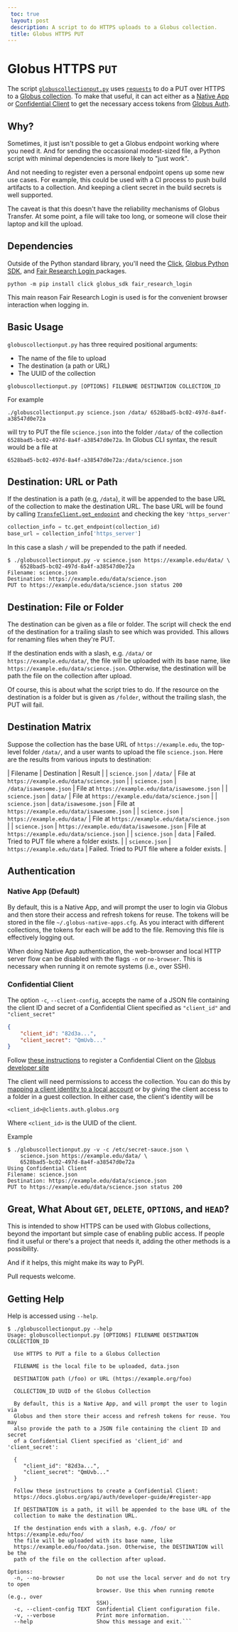 ```yaml
---
 toc: true
 layout: post
 description: A script to do HTTPS uploads to a Globus collection.
 title: Globus HTTPS PUT
---
```

 
# Globus HTTPS `PUT`

The script
[`globuscollectionput.py`](https://github.com/rpwagner/serverless-data/blob/main/bin/globuscollectionput.py) 
uses [`requests`](https://requests.readthedocs.io/en/latest/) to do a
PUT over HTTPS to a [Globus
collection](https://docs.globus.org/globus-connect-server/v5.4/https-access-collections/). To
make that useful, it can act either as a [Native
App](https://globus-sdk-python.readthedocs.io/en/stable/examples/native_app.html)
or [Confidential
Client](https://globus-sdk-python.readthedocs.io/en/stable/examples/client_credentials.html)
to get the necessary access tokens from [Globus
Auth](https://docs.globus.org/globus-connect-server/v5.4/https-access-collections/#accessing_data).

## Why?

Sometimes, it just isn't possible to get a Globus endpoint working where you
need it. And for sending the occassional modest-sized file, a Python
script with minimal dependencies is more likely to "just work". 

And not needing to register even a personal endpoint opens up some new
use cases. For example, this could be used with a CI process to push build
 artifacts to a collection. And keeping a client secret in the build
 secrets is well supported.
 
The caveat is that this doesn't have the reliability mechanisms of
Globus Transfer. At some point, a file will take too long, or someone
will close their laptop and kill the upload.

## Dependencies

Outside of the Python standard library, you'll need the
[Click](https://click.palletsprojects.com/), [Globus Python
SDK](https://globus-sdk-python.readthedocs.io/), and [Fair Research
Login ](https://github.com/fair-research/native-login) packages.

```shell
python -m pip install click globus_sdk fair_research_login
```

This main reason Fair Research Login is used is for the convenient
browser interaction when logging in.

## Basic Usage

`globuscollectionput.py` has three required positional arguments:
- The name of the file to upload
- The destination (a path or URL)
- The UUID of the collection

```shell
globuscollectionput.py [OPTIONS] FILENAME DESTINATION COLLECTION_ID
```

For example
```shell
./globuscollectionput.py science.json /data/ 6528bad5-bc02-497d-8a4f-a38547d0e72a
```
will try to PUT the file `science.json` into the folder `/data/` of
the collection `6528bad5-bc02-497d-8a4f-a38547d0e72a`. In Globus CLI
syntax, the result would be a file at

```
6528bad5-bc02-497d-8a4f-a38547d0e72a:/data/science.json
```

## Destination: URL or Path

If the destination is a path (e.g, `/data`), it will be appended to
the base URL of the collection to make the destination URL. The base
URL will be found by calling [`TransfeClient.get_endpoint`](https://docs.globus.org/globus-connect-server/v5.4/https-access-collections/#using_the_python_sdk)
and checking the key `'https_server'`
```python
collection_info = tc.get_endpoint(collection_id)
base_url = collection_info['https_server']
```
In this case a slash `/` will be prepended to the path if needed.

```shell
$ ./globuscollectionput.py -v science.json https://example.edu/data/ \
	6528bad5-bc02-497d-8a4f-a38547d0e72a
Filename: science.json
Destination: https://example.edu/data/science.json
PUT to https://example.edu/data/science.json status 200
```

## Destination: File or Folder

The destination can be given as a file or folder. The script will
check the end of the destination for a trailing slash to see which was
provided. This allows for renaming files when they're PUT.

If the destination ends with a slash, e.g. `/data/` or
  `https://example.edu/data/`, the file will be uploaded with its base
  name, like `https://example.edu/data/science.json`. Otherwise, the
  destination will be path the file on the collection after upload.

Of course, this is about what the script tries to do. If the
resource on the destination is a folder but is given as `/folder`,
without the trailing slash, the PUT will fail.

## Destination Matrix

Suppose the collection has the base URL of `https://example.edu`, the
top-level folder `/data/`, and a user wants to upload the file
`science.json`. Here are the results from various inputs to destination:

| Filename | Destination | Result |
| `science.json` | `/data/`                                                                     | File at `https://example.edu/data/science.json`      |
| `science.json` | `/data/isawesome.json`                                         | File at `https://example.edu/data/isawesome.json`  |
| `science.json` | `data/`                                                                       | File at `https://example.edu/data/science.json`      |
| `science.json` | `data/isawesome.json`                                           | File at `https://example.edu/data/isawesome.json`  |
| `science.json` | `https://example.edu/data/`                               | File at `https://example.edu/data/science.json`      |
| `science.json` |  `https://example.edu/data/isawesome.json`  | File at `https://example.edu/data/science.json`      |
| `science.json` |  `data`                                                                        | Failed.  Tried to PUT file where a folder exists.                      |
| `science.json` | `https://example.edu/data`                                 | Failed.  Tried to PUT file where a folder exists.                      |

## Authentication

### Native App (Default)

By default, this is a Native App, and will prompt the user to login
via Globus and then store their access and refresh  tokens for
reuse. The tokens will be stored in the file
`~/.globus-native-apps.cfg`. As you interact with different
collections, the tokens for each will be add to the file. Removing
this file is effectively logging out.

When doing Native App authentication, the web-browser and local HTTP
server flow can be disabled with the flags `-n` or `no-browser`. This is
necessary when running it on remote systems (i.e., over SSH).

### Confidential Client

The option `-c`, `--client-config`, accepts the name of a JSON file
containing the  client ID and secret of a Confidential Client
specified as `"client_id"` and `"client_secret"`
  
```json
{
	"client_id": "82d3a...",
    "client_secret": "QmUvb..."
}
```

Follow [these
instructions](https://docs.globus.org/api/auth/developer-guide/#register-app)
to register a Confidential Client on the [Globus developer site](https://developers.globus.org)

The client will need permissions to access the collection. You can do
this by [mapping a client identity to a local
account](https://docs.globus.org/globus-connect-server/v5/use-client-credentials/)
or by giving the client access to a folder in a guest collection. In
either case, the client's identity will be
```
<client_id>@clients.auth.globus.org
```
Where `<client_id>` is the UUID of the client.

Example
```shell
$ ./globuscollectionput.py -v -c /etc/secret-sauce.json \
	science.json https://example.edu/data/ \
	6528bad5-bc02-497d-8a4f-a38547d0e72a
Using Confidential Client
Filename: science.json
Destination: https://example.edu/data/science.json
PUT to https://example.edu/data/science.json status 200
```

## Great, What About `GET`, `DELETE`, `OPTIONS`, and `HEAD`?

This is intended to show HTTPS can be used with Globus collections,
beyond the important but simple case of enabling public access. If
people find it useful or there's a project that needs it, adding the
other methods is a possibility.

And if it helps, this might make its way to PyPI.

Pull requests welcome.

## Getting Help

Help is accessed using `--help`.

```
$ ./globuscollectionput.py --help
Usage: globuscollectionput.py [OPTIONS] FILENAME DESTINATION COLLECTION_ID

  Use HTTPS to PUT a file to a Globus Collection

  FILENAME is the local file to be uploaded, data.json

  DESTINATION path (/foo) or URL (https://example.org/foo)

  COLLECTION_ID UUID of the Globus Collection

  By default, this is a Native App, and will prompt the user to login via
  Globus and then store their access and refresh tokens for reuse. You may
  also provide the path to a JSON file containing the client ID and secret
  of a Confidential Client specified as 'client_id' and 'client_secret':
  
  {
     "client_id": "82d3a...",
     "client_secret": "QmUvb..."
  }

  Follow these instructions to create a Confidential Client:
  https://docs.globus.org/api/auth/developer-guide/#register-app

  If DESTINATION is a path, it will be appended to the base URL of the
  collection to make the destination URL.

  If the destination ends with a slash, e.g. /foo/ or https://example.edu/foo/
  the file will be uploaded with its base name, like
  https://example.edu/foo/data.json. Otherwise, the DESTINATION will be the
  path of the file on the collection after upload.

Options:
  -n, --no-browser          Do not use the local server and do not try to open
                            browser. Use this when running remote (e.g., over
                            SSH).
  -c, --client-config TEXT  Confidential Client configuration file.
  -v, --verbose             Print more information.
  --help                    Show this message and exit.```
```
